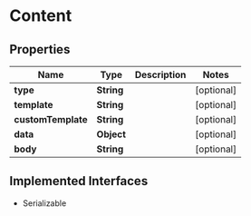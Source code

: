 

# Content

## Properties

Name | Type | Description | Notes
------------ | ------------- | ------------- | -------------
**type** | **String** |  |  [optional]
**template** | **String** |  |  [optional]
**customTemplate** | **String** |  |  [optional]
**data** | **Object** |  |  [optional]
**body** | **String** |  |  [optional]


## Implemented Interfaces

* Serializable


